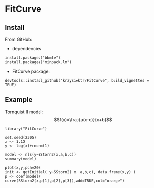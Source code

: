# FitCurve

## Install

From GitHub:

* dependencies

```
install.packages("bbmle")
install.packages("minpack.lm")
```

* FitCurve package:

```
devtools::install_github("krzysiektr/FitCurve", build_vignettes = TRUE)
```

## Example

Tornquist II model:
$$f(x)=\frac{a(x-c)}{x+b}$$

```{r}
library("FitCurve")

set.seed(2305)
x <- 1:15
y <- log(x)+rnorm(1)

model <- nls(y~SStorn2(x,a,b,c))
summary(model)

plot(x,y,pch=20)
init <- getInitial( y~SStorn2( x, a,b,c), data.frame(x,y) )
p <- coef(model)
curve(SStorn2(x,p[1],p[2],p[3]),add=TRUE,col="orange")
```
